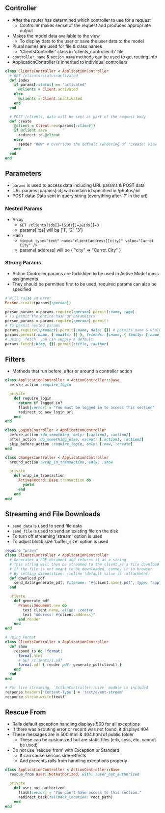 ## Controller
- After the router has determined which controller to use for a request
  - Controller makes sense of the request and produces appropriate output
- Makes the model data available to the view
  - To display data to the user or save the user data to the model
- Plural names are used for file & class names
  - 'ClientsController' class in 'clients_controller.rb' file
- `controller_name` & `action_name` methods can be used to get routing info
- ApplicationController is inherited to individual controllers

```rb
class ClientsController < ApplicationController
  # GET /clients?status=activated
  def index
    if params[:status] == "activated"
      @clients = Client.activated
    else
      @clients = Client.inactivated
    end
  end

  # POST /clients, data will be sent as part of the request body
  def create
    @client = Client.new(params[:client])
    if @client.save
      redirect_to @client
    else
      render "new" # Overrides the default rendering of 'create' view
    end
  end
end
```

## Parameters
- `params` is used to access data including URL params & POST data
- URL params: params[:id] will contain id specified in /photos/:id
- POST data: Data sent in query string (everything after '?' in the url)

### Nested Params
- Array
  - `GET /clients?ids[]=1&ids[]=2&ids[]=3`
  - params[:ids] will be ['1', '2', '3']
- Hash
  - `<input type="text" name="client[address][city]" value="Carrot City" />`
  - params[:address] will be { "city" => "Carrot City" }

### Strong Params
- Action Controller params are forbidden to be used in Active Model mass assignments
- They should be permitted first to be used, required params can also be specified

```rb
# Will raise an error
Person.create(params[:person])

person_params = params.require(:person).permit(:name, :age)
# To permit the entire hash or parameters
person_params = params.require(:person).permit!
# To permit nested params
params.require(:product).permit(:name, data: {}) # permits name & whole data attribute
params.permit(:name, { emails: [] }, friends: [:name, { family: [:name] }])
# Using `fetch` you can supply a default
params.fetch(:blog, {}).permit(:title, :author)
```

## Filters
- Methods that run before, after or around a controller action

```rb
class ApplicationController < ActionController::Base
  before_action :require_login

  private
    def require_login
      return if logged_in?
      flash[:error] = "You must be logged in to access this section"
      redirect_to new_login_url
    end
end

class LoginsController < ApplicationController
  before_action :do_something, only: [:action1, :action2]
  after_action :do_something_else, except: [:action1, :action2]
  skip_before_action :require_login, only: [:new, :create]
end

class ChangesController < ApplicationController
  around_action :wrap_in_transaction, only: :show

  private
    def wrap_in_transaction
      ActiveRecord::Base.transaction do
        yield
      end
    end
end
```

## Streaming and File Downloads
- `send_data` is used to send file data
- `send_file` is used to send an existing file on the disk
- To turn off streaming 'stream' option is used
- To adjust block size 'buffer_size' option is used

```rb
require "prawn"
class ClientsController < ApplicationController
  # Generates a PDF document and returns it as a string
  # This string will then be streamed to the client as a file download
  # If the file is not meant to be downloaded, convey it to browser
  # By setting disposition: :inline (default value is :attachment)
  def download_pdf
    send_data(generate_pdf, filename: "#{client.name}.pdf", type: "application/pdf")
  end

  private
    def generate_pdf
      Prawn::Document.new do
        text client.name, align: :center
        text "Address: #{client.address}"
      end.render
    end
end

# Using Format
class ClientsController < ApplicationController
  def show
    respond_to do |format|
      format.html
      # GET /clients/1.pdf
      format.pdf { render pdf: generate_pdf(client) }
    end
  end
end

# For live streaming, `ActionController::Live` module is included
response.headers['Content-Type'] = 'text/event-stream'
response.stream.write(text)`
```

## Rescue From
- Rails default exception handling displays 500 for all exceptions
- If there was a routing error or record was not found, it displays 404
- These messages are in 500.html & 404.html of public folder
  - These can be customized but are static files (erb, scss, etc. cannot be used)
- Do not use 'rescue_from' with Exception or Standard
  - It can cause serious side-effects
  - And prevents rails from handling exceptions properly

```rb
class ApplicationController < ActionController::Base
  rescue_from User::NotAuthorized, with: :user_not_authorized

  private
    def user_not_authorized
      flash[:error] = "You don't have access to this section."
      redirect_back(fallback_location: root_path)
    end
end
```
